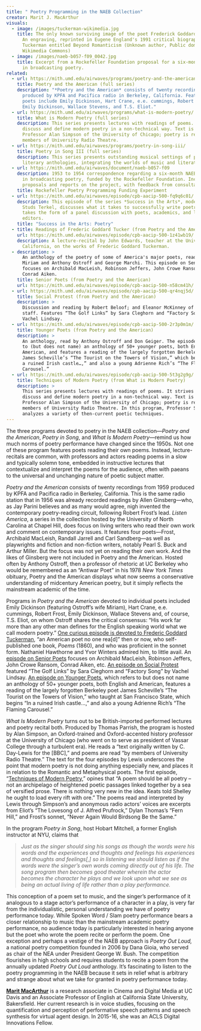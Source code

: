 ```yaml
---
title: " Poetry Programming in the NAEB Collection"
creator: Marit J. MacArthur
visuals:
  - image: /images/tuckerman-wikimedia.jpg
    title: The only known surviving image of the poet Frederick Goddard Tuckerman.
      An engraving, reprinted in Eugene England's 1991 critical biography of
      Tuckerman entitled Beyond Romanticism (Unknown author, Public domain, via
      Wikimedia Commons)
  - image: /images/naeb-b057-f09_0042.jpg
    title: Excerpt from a Rockefeller Foundation proposal for a six-month experiment
      in broadcasting poetry.
related:
  - url: https://mith.umd.edu/airwaves/programs/poetry-and-the-american/
    title: Poetry and the American (full series)
    description: "*Poetry and the American* consists of twenty recordings from 1959
      produced by KPFA and Pacifica radio in Berkeley, California. Featured
      poets include Emily Dickinson, Hart Crane, e.e. cummings, Robert Frost,
      Emily Dickinson, Wallace Stevens, and T.S. Eliot."
  - url: https://mith.umd.edu/airwaves/programs/what-is-modern-poetry/
    title: What is Modern Poetry (full series)
    description: This series presents lectures with readings of poems. It strives to
      discuss and define modern poetry in a non-technical way. Text is read by
      Professor Alan Simpson of the University of Chicago; poetry is read by
      members of University Radio Theatre.
  - url: https://mith.umd.edu/airwaves/programs/poetry-in-song-iii/
    title: Poetry in Song III (full series)
    description: This series presents outstanding musical settings of poetry and
      literary anthologies, integrating the worlds of music and literature.
  - url: https://mith.umd.edu/airwaves/document/naeb-b057-f09
    description: 1953 to 1954 correspondence regarding a six-month NAEB experiment
      in broadcasting poetry, funded by the Rockefeller Foundation. Includes
      proposals and reports on the project, with feedback from consultants.
    title: Rockefeller Poetry Programming Funding Experiment
  - url: https://mith.umd.edu/airwaves/episode/cpb-aacip-500-fq9q6c01/
    description: This episode of the series *Success in the Arts*, moderated by
      Studs Terkel, discusses what it takes to successfully write poetry. It
      takes the form of a panel discussion with poets, academics, and literary
      editors.
    title: "Success in the Arts: Poetry"
  - title: Readings of Frederic Goddard Tucker (from Poetry and the American)
    url: https://mith.umd.edu/airwaves/episode/cpb-aacip-500-1z41wb19/
    description: A lecture-recital by John Edwards, teacher at the University of
      California, on the works of Frederic Goddard Tuckerman.
  - description: >
      An anthology of the poetry of some of America's major poets, read by
      Miriam and Anthony Ostroff and George Marchi. This episode on Senior Poets
      focuses on Archibald MacLeish, Robinson Jeffers, John Crowe Ransom, and
      Conrad Aiken.
    title: Senior Poets (from Poetry and the American)
    url: https://mith.umd.edu/airwaves/episode/cpb-aacip-500-n58cm41h/
  - url: https://mith.umd.edu/airwaves/episode/cpb-aacip-500-qr4nqj5d/
    title: Social Protest (from Poetry and the American)
    description: >
      Discussion and reading by Robert Beloof; and Eleanor McKinney of the KPFA
      staff. Features “The Golf Links” by Sara Cleghorn and “Factory Song” by
      Vachel Lindsay.
  - url: https://mith.umd.edu/airwaves/episode/cpb-aacip-500-2r3p0m1m/
    title: Younger Poets (from Poetry and the American)
    description: >
      An anthology, read by Anthony Ostroff and Don Geiger. The episode refers
      to (but does not name) an anthology of 50+ younger poets, both English and
      American, and features a reading of the largely forgotten Berkeley poet
      James Scheville’s “The Tourist on the Towers of Vision,” which begins “In
      a ruined Irish castle…,” and also a young Adrienne Rich’s “The Flaming
      Carousel.”
  - url: https://mith.umd.edu/airwaves/episode/cpb-aacip-500-5t3g2g9g/
    title: Techniques of Modern Poetry (from What is Modern Poetry)
    description: >
      This series presents lectures with readings of poems. It strives to
      discuss and define modern poetry in a non-technical way. Text is read by
      Professor Alan Simpson of the University of Chicago; poetry is read by
      members of University Radio Theatre. In this program, Professor Simpson
      analyzes a variety of then-current poetic techniques.
---
```

The three programs devoted to poetry in the NAEB collection—*Poetry and the American*, *Poetry in Song*, and *What Is Modern Poetry*—remind us how much norms of poetry performance have changed since the 1950s. Not one of these program features poets reading their own poems. Instead, lecture-recitals are common, with professors and actors reading poems in a slow and typically solemn tone, embedded in instructive lectures that contextualize and interpret the poems for the audience, often with paeans to the universal and unchanging nature of poetic subject matter.

*Poetry and the American* consists of twenty recordings from 1959 produced by KPFA and Pacifica radio in Berkeley, California. This is the same radio station that in 1956 was already recorded readings by Allen Ginsberg—who, as Jay Parini believes and as many would agree, nigh invented the contemporary poetry-reading circuit, following Robert Frost’s lead. *Listen America*, a series in the collection hosted by the University of North Carolina at Chapel Hill, does focus on living writers who read their own work and comment on contemporary issues. It features four poets—Frost, Archibald MacLeish, Randall Jarrell and Carl Sandberg—as well as playwrights and fiction and non-fiction writers, notably Pearl S. Buck and Arthur Miller. But the focus was not yet on reading their own work. And the likes of Ginsberg were not included in Poetry and the American. Hosted often by Anthony Ostroff, then a professor of rhetoric at UC Berkeley who would be remembered as an “Antiwar Poet” in his 1978 *New York Times* obituary, Poetry and the American displays what now seems a conservative understanding of midcentury American poetry, but it simply reflects the mainstream academic of the time.

Programs in *Poetry and the American* devoted to individual poets included Emily Dickinson (featuring Ostroff’s wife Miriam), Hart Crane, e.e. cummings, Robert Frost, Emily Dickinson, Wallace Stevens and, of course, T.S. Eliot, on whom Ostroff shares the critical consensus: “His work far more than any other man defines for the English speaking world what we call modern poetry.” [One curious episode is devoted to Frederic Goddard Tuckerman](https://mith.umd.edu/airwaves/episode/cpb-aacip-500-1z41wb19/), “an American poet no one rea\[d]” then or now, who self-published one book, *Poems* (1860), and who was proficient in the sonnet form. Nathaniel Hawthorne and Yvor Winters admired him, to little avail. An [episode on Senior Poets](https://mith.umd.edu/airwaves/episode/cpb-aacip-500-n58cm41h/) focuses on Archibald MacLeish, Robinson Jeffers, John Crowe Ransom, Conrad Aiken, etc. [An episode on Social Protest](https://mith.umd.edu/airwaves/episode/cpb-aacip-500-qr4nqj5d/) featured “The Golf Links” by Sara Cleghorn and “Factory Song” by Vachel Lindsay. [An episode on Younger Poets](https://mith.umd.edu/airwaves/episode/cpb-aacip-500-2r3p0m1m/), which refers to but does not name an anthology of 50+ younger poets, both English and American, features a reading of the largely forgotten Berkeley poet James Scheville’s “The Tourist on the Towers of Vision,” who taught at San Francisco State, which begins “In a ruined Irish castle…,” and also a young Adrienne Rich’s “The Flaming Carousel.”

*What Is Modern Poetry* turns out to be British-imported performed lectures and poetry recital both. Produced by Thomas Parrish, the program is hosted by Alan Simpson, an Oxford-trained and Oxford-accented history professor at the University of Chicago (who went on to serve as president of Vassar College through a turbulent era). He reads a “text originally written by C. Day-Lewis for the \[BBC],” and poems are read “by members of University Radio Theatre.” The text for the four episodes by Lewis underscores the point that modern poetry is not doing anything especially new, and places it in relation to the Romantic and Metaphysical poets. The first episode, “[Techniques of Modern Poetry](https://mith.umd.edu/airwaves/episode/cpb-aacip-500-5t3g2g9g/),” opines that “A poem should be all poetry – not an archipelago of heightened poetic passages linked together by a sea of versified prose. There is nothing very new in the idea. Keats told Shelley he ought to load every rift with ore.” The poems read and interpreted by Lewis through Simpson’s and anonymous radio actors’ voices are excerpts from Eliot’s “The Lovesong of J. Alfred Prufrock,” Dylan Thomas’s “Fern Hill,” and Frost’s sonnet, “Never Again Would Birdsong Be the Same.”

In the program *Poetry in Song*, host Hobart Mitchell, a former English instructor at NYU, claims that

> *Just as the singer should sing his songs as though the words were his words and the experiences and thoughts and feelings his experiences and thoughts and feelings\[,] so in listening we should listen as if the words were the singer’s own words coming directly out of his life. The song program then becomes good theater wherein the actor becomes the character he plays and we look upon what we see as being an actual living of life rather than a play performance.*

This conception of a poem set to music, and the singer’s performance of it analogous to a stage actor’s performance of a character in a play, is very far from the individualistic, personal understanding we have of poetry performance today. While Spoken Word / Slam poetry performance bears a closer relationship to music than the mainstream academic poetry performance, no audience today is particularly interested in hearing anyone but the poet who wrote the poem recite or perform the poem. One exception and perhaps a vestige of the NAEB approach is *Poetry Out Loud,* a national poetry competition founded in 2006 by Dana Gioia, who served as chair of the NEA under President George W. Bush. The competition flourishes in high schools and requires students to recite a poem from the annually updated *Poetry Out Loud* anthology. It’s fascinating to listen to the poetry programming in the NAEB because it sets in relief what is arbitrary and strange about what we take for granted in poetry performance today.

**[Marit MacArthur](https://arts.ucdavis.edu/research/marit-j-macarthur)** is a research associate in Cinema and Digital Media at UC Davis and an Associate Professor of English at California State University, Bakersfield. Her current research is in voice studies, focusing on the quantification and perception of performative speech patterns and speech synthesis for virtual agent design. In 2015-16, she was an ACLS Digital Innovations Fellow.